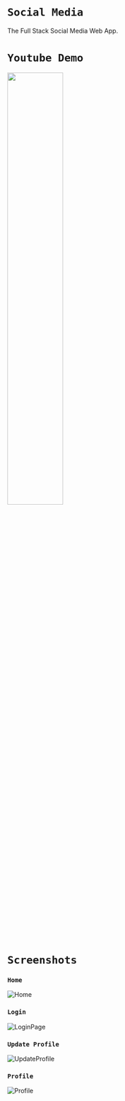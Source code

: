 # `Social Media`

The Full Stack Social Media Web App.

# `Youtube Demo`

<a href="https://www.youtube.com/watch?v=Wvg71eCcHvU&ab_channel=DevelopmentGeeks"><img src="https://user-images.githubusercontent.com/95738812/233421835-2cbc9013-d3f4-408e-b5cc-4d042b460661.JPG" width=50%></a>

# `Screenshots`

### `Home`
![Home](https://user-images.githubusercontent.com/95738812/233421641-bf1812e9-8f72-4d81-b4ee-37c4565d3bf3.JPG)

### `Login`
![LoginPage](https://user-images.githubusercontent.com/95738812/233421835-2cbc9013-d3f4-408e-b5cc-4d042b460661.JPG)

### `Update Profile`
![UpdateProfile](https://user-images.githubusercontent.com/95738812/233421925-441b62b0-efc3-4179-b4bc-34222516d70f.JPG)

### `Profile`
![Profile](https://user-images.githubusercontent.com/95738812/233421990-b415e9ee-5712-4f8e-8d62-0fbbba78759a.JPG)

